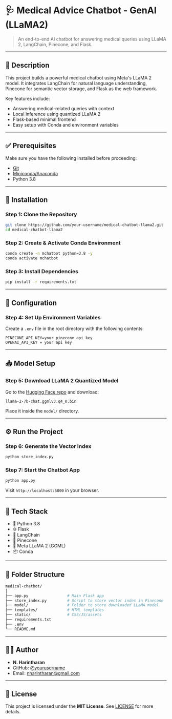 # 🩺 Medical Advice Chatbot - GenAI (LLaMA2)

> An end-to-end AI chatbot for answering medical queries using LLaMA 2, LangChain, Pinecone, and Flask.

---

## 📝 Description  

This project builds a powerful medical chatbot using Meta's LLaMA 2 model. It integrates LangChain for natural language understanding, Pinecone for semantic vector storage, and Flask as the web framework.  

Key features include:  
- Answering medical-related queries with context  
- Local inference using quantized LLaMA 2    
- Flask-based minimal frontend  
- Easy setup with Conda and environment variables  

---

## ✅ Prerequisites  

Make sure you have the following installed before proceeding:  
- [Git](https://git-scm.com/downloads)  
- [Miniconda/Anaconda](https://docs.conda.io/en/latest/miniconda.html)  
- Python 3.8  

---

## 🚀 Installation  

### Step 1: Clone the Repository  
```bash
git clone https://github.com/your-username/medical-chatbot-llama2.git
cd medical-chatbot-llama2
```

### Step 2: Create & Activate Conda Environment  
```bash
conda create -n mchatbot python=3.8 -y
conda activate mchatbot
```

### Step 3: Install Dependencies  
```bash
pip install -r requirements.txt
```

---

## 🔐 Configuration  

### Step 4: Set Up Environment Variables  
Create a `.env` file in the root directory with the following contents:
```env
PINECONE_API_KEY=your_pinecone_api_key
OPENAI_API_KEY = your api key

```

---

## 📥 Model Setup  

### Step 5: Download LLaMA 2 Quantized Model  

Go to the [Hugging Face repo](https://huggingface.co/TheBloke/Llama-2-7B-Chat-GGML/tree/main) and download:

```
llama-2-7b-chat.ggmlv3.q4_0.bin
```

Place it inside the `model/` directory.

---

## ⚙️ Run the Project  

### Step 6: Generate the Vector Index  
```bash
python store_index.py
```

### Step 7: Start the Chatbot App  
```bash
python app.py
```

Visit `http://localhost:5000` in your browser.

---

## 🧰 Tech Stack  

- 🐍 Python 3.8  
- 🌐 Flask  
- 🧠 LangChain  
- 🌲 Pinecone  
- 🤖 Meta LLaMA 2 (GGML)  
- 📦 Conda  

---

## 📂 Folder Structure  

```bash
medical-chatbot/
│
├── app.py                 # Main Flask app
├── store_index.py         # Script to store vector index in Pinecone
├── model/                 # Folder to store downloaded LLaMA model
├── templates/             # HTML templates
├── static/                # CSS/JS/assets
├── requirements.txt
├── .env
└── README.md
```

---

## 🧑‍💻 Author  

- **N. Harintharan**  
- GitHub: [@yourusername](https://github.com/Harintharan)  
- Email: nharintharan@gmail.com  

---

## 📄 License  

This project is licensed under the **MIT License**. See [LICENSE](./LICENSE) for more details.